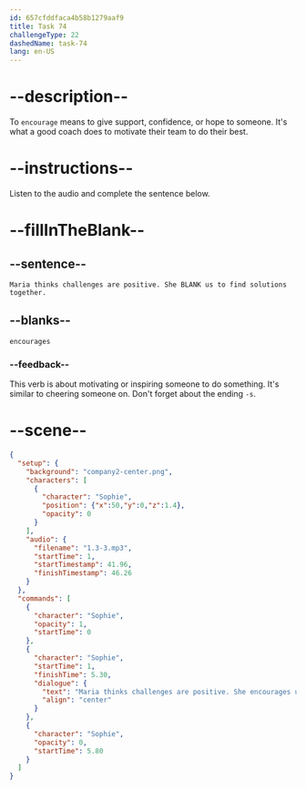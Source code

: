 ```yaml
---
id: 657cfddfaca4b58b1279aaf9
title: Task 74
challengeType: 22
dashedName: task-74
lang: en-US
---
```


<!-- (audio) Sophie: Maria thinks challenges are positive. She encourages us to find solutions together. -->

# --description--

To `encourage` means to give support, confidence, or hope to someone. It's what a good coach does to motivate their team to do their best.

# --instructions--

Listen to the audio and complete the sentence below.

# --fillInTheBlank--

## --sentence--

`Maria thinks challenges are positive. She BLANK us to find solutions together.`

## --blanks--

`encourages`

### --feedback--

This verb is about motivating or inspiring someone to do something. It's similar to cheering someone on. Don't forget about the ending `-s`.

# --scene--

```json
{
  "setup": {
    "background": "company2-center.png",
    "characters": [
      {
        "character": "Sophie",
        "position": {"x":50,"y":0,"z":1.4},
        "opacity": 0
      }
    ],
    "audio": {
      "filename": "1.3-3.mp3",
      "startTime": 1,
      "startTimestamp": 41.96,
      "finishTimestamp": 46.26
    }
  },
  "commands": [
    {
      "character": "Sophie",
      "opacity": 1,
      "startTime": 0
    },
    {
      "character": "Sophie",
      "startTime": 1,
      "finishTime": 5.30,
      "dialogue": {
        "text": "Maria thinks challenges are positive. She encourages us to find solutions together.",
        "align": "center"
      }
    },
    {
      "character": "Sophie",
      "opacity": 0,
      "startTime": 5.80
    }
  ]
}
```
